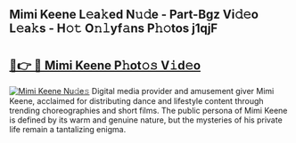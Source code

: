 ## Mimi Keene L𝚎a𝚔ed N𝚞𝚍e - Part-Bgz Vi𝚍𝚎o L𝚎a𝚔s - H𝚘𝚝 O𝚗𝚕yf𝚊ns P𝚑𝚘tos j1qjF

# <h2><a href="http://kf848w.oniu.top/?m=Mimi+Keene">🔗👉 🔴 Mimi Keene P𝚑ot𝚘𝚜 V𝚒d𝚎o</a></h2>

[![Mimi Keene Nu𝚍e𝚜](https://i.imgur.com/0qMVB7G.gif)](http://kf848w.oniu.top/?m=Mimi+Keene)
Digital media provider and amusement giver Mimi Keene, acclaimed for distributing dance and lifestyle content through trending choreographies and short films. The public persona of Mimi Keene is defined by its warm and genuine nature, but the mysteries of his private life remain a tantalizing enigma.  
